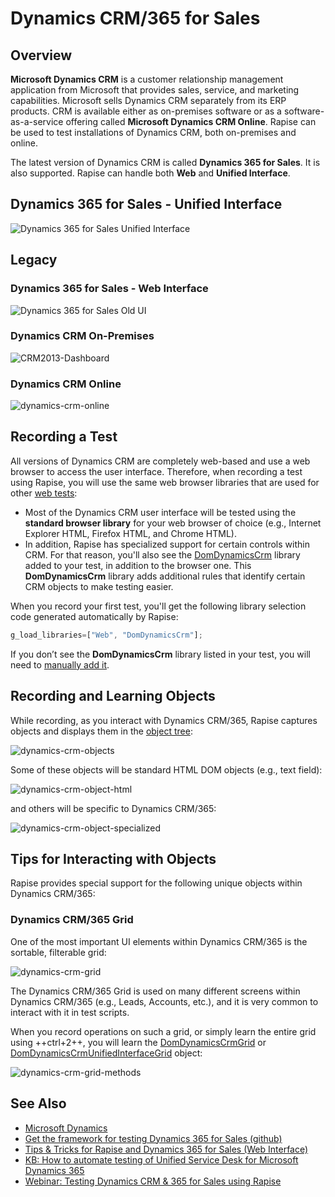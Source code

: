 # Dynamics CRM/365 for Sales

## Overview

**Microsoft Dynamics CRM** is a customer relationship management application from Microsoft that provides sales, service, and marketing capabilities. Microsoft sells Dynamics CRM separately from its ERP products. CRM is available either as on-premises software or as a software-as-a-service offering called **Microsoft Dynamics CRM Online**. Rapise can be used to test installations of Dynamics CRM, both on-premises and online.

The latest version of Dynamics CRM is called **Dynamics 365 for Sales**. It is also supported. Rapise can handle both **Web** and **Unified Interface**.

## Dynamics 365 for Sales - Unified Interface

![Dynamics 365 for Sales Unified Interface](./img/dynamics_crm_unified_interface.png)

## Legacy

### Dynamics 365 for Sales - Web Interface

![Dynamics 365 for Sales Old UI](./img/dynamics_crm_web.png)

### Dynamics CRM On-Premises

![CRM2013-Dashboard](./img/dynamics_crm1.png)

### Dynamics CRM Online

![dynamics-crm-online](./img/dynamics_crm2.png)

## Recording a Test

All versions of Dynamics CRM are completely web-based and use a web browser to access the user interface. Therefore, when recording a test using Rapise, you will use the same web browser libraries that are used for other [web tests](web_testing.md):

*   Most of the Dynamics CRM user interface will be tested using the **standard browser library** for your web browser of choice (e.g., Internet Explorer HTML, Firefox HTML, and Chrome HTML).
*   In addition, Rapise has specialized support for certain controls within CRM. For that reason, you'll also see the [DomDynamicsCrm](../Libraries/ses_lib_dynamicscrm.md) library added to your test, in addition to the browser one. This **DomDynamicsCrm** library adds additional rules that identify certain CRM objects to make testing easier.

When you record your first test, you'll get the following library selection code generated automatically by Rapise:

```javascript
g_load_libraries=["Web", "DomDynamicsCrm"];
```

If you don’t see the **DomDynamicsCrm** library listed in your test, you will need to [manually add it](change_the_libraries_being_use.md).

## Recording and Learning Objects

While recording, as you interact with Dynamics CRM/365, Rapise captures objects and displays them in the [object tree](object_learning.md):

![dynamics-crm-objects](./img/dynamics_crm3.png)

Some of these objects will be standard HTML DOM objects (e.g., text field):

![dynamics-crm-object-html](./img/dynamics_crm4.png)

and others will be specific to Dynamics CRM/365:

![dynamics-crm-object-specialized](./img/dynamics_crm5.png)

## Tips for Interacting with Objects

Rapise provides special support for the following unique objects within Dynamics CRM/365:

### Dynamics CRM/365 Grid

One of the most important UI elements within Dynamics CRM/365 is the sortable, filterable grid:

![dynamics-crm-grid](./img/dynamics_crm6.png)

The Dynamics CRM/365 Grid is used on many different screens within Dynamics CRM/365 (e.g., Leads, Accounts, etc.), and it is very common to interact with it in test scripts.

When you record operations on such a grid, or simply learn the entire grid using ++ctrl+2++, you will learn the [DomDynamicsCrmGrid](../Libraries/DomDynamicsCrmGrid.md) or [DomDynamicsCrmUnifiedInterfaceGrid](../Libraries/DomDynamicsCrmUnifiedInterfaceGrid.md) object:

![dynamics-crm-grid-methods](./img/dynamics_crm7.png)

## See Also

*   [Microsoft Dynamics](microsoft_dynamics.md)
*   [Get the framework for testing Dynamics 365 for Sales (github)](https://github.com/Inflectra/rapise-dynamics365-crm)
*   [Tips & Tricks for Rapise and Dynamics 365 for Sales (Web Interface)](https://www.inflectra.com/support/knowledgebase/kb277.aspx)
*   [KB: How to automate testing of Unified Service Desk for Microsoft Dynamics 365](https://www.inflectra.com/Support/KnowledgeBase/KB362.aspx)
*   [Webinar: Testing Dynamics CRM & 365 for Sales using Rapise](https://youtu.be/49DpIhpFLx8)